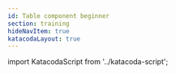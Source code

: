 ```yaml
---
id: Table component beginner
section: training
hideNavItem: true
katacodaLayout: true
---
```


import KatacodaScript from '../katacoda-script';

<KatacodaScript katacodaId="react-components/table-intro" />
